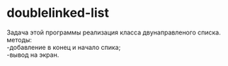# doublelinked-list<br>
Задача этой программы реализация класса двунаправленого списка.<br>
методы:<br>
-добавление в конец и начало спика;<br>
-вывод на экран.<br>
